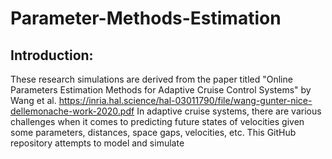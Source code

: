 # Parameter-Methods-Estimation

## Introduction: 
These research simulations are derived from the paper titled "Online Parameters Estimation Methods for Adaptive Cruise Control Systems" by Wang et al. https://inria.hal.science/hal-03011790/file/wang-gunter-nice-dellemonache-work-2020.pdf
In adaptive cruise systems, there are various challenges when it comes to predicting future states of velocities given some parameters, distances, space gaps, velocities, etc. This GitHub repository attempts to model and simulate 
